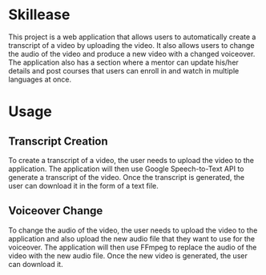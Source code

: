 
# Skillease

This project is a web application that allows users to automatically create a transcript of a video by uploading the video. It also allows users to change the audio of the video and produce a new video with a changed voiceover. The application also has a section where a mentor can update his/her details and post courses that users can enroll in and watch in multiple languages at once.

# Usage

## Transcript Creation
To create a transcript of a video, the user needs to upload the video to the application. The application will then use Google Speech-to-Text API to generate a transcript of the video. Once the transcript is generated, the user can download it in the form of a text file.

## Voiceover Change
To change the audio of the video, the user needs to upload the video to the application and also upload the new audio file that they want to use for the voiceover. The application will then use FFmpeg to replace the audio of the video with the new audio file. Once the new video is generated, the user can download it.